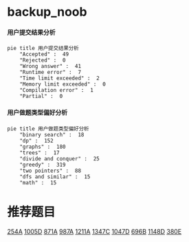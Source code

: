 # backup_noob

<!-- tabs:start -->



#### **用户提交结果分析**

```mermaid
pie title 用户提交结果分析
    "Accepted" :  49
    "Rejected" :  0
    "Wrong answer" :  41
    "Runtime error" :  7
    "Time limit exceeded" :  2
    "Memory limit exceeded" :  0
    "Compilation error" :  1
    "Partial" :  0
```

#### **用户做题类型偏好分析**

```mermaid
pie title 用户做题类型偏好分析
    "binary search" :  18
    "dp" :  152
    "graphs" :  180
    "trees" :  17
    "divide and conquer" :  25
    "greedy" :  319
    "two pointers" :  88
    "dfs and similar" :  15
    "math" :  15
```



<!-- tabs:end -->
# 推荐题目
[254A](https://codeforces.com/contest/254/problem/A)
[1005D](https://codeforces.com/contest/1005/problem/D)
[871A](https://codeforces.com/contest/871/problem/A)
[987A](https://codeforces.com/contest/987/problem/A)
[1211A](https://codeforces.com/contest/1211/problem/A)
[1347C](https://codeforces.com/contest/1347/problem/C)
[1047D](https://codeforces.com/contest/1047/problem/D)
[696B](https://codeforces.com/contest/696/problem/B)
[1148D](https://codeforces.com/contest/1148/problem/D)
[380E](https://codeforces.com/contest/380/problem/E)
